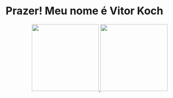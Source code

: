# Prazer! Meu nome é Vitor Koch
<div align="center">
  <a href="https://github.com/vitorkoch">
  <img height="180em" src="https://github-readme-stats.vercel.app/api?username=vitorkoch&show_icons=true&theme=dracula&include_all_commits=true&count_private=true"/>
  <img height="180em" src="https://github-readme-stats.vercel.app/api/top-langs/?username=vitorkoch&layout=compact&langs_count=7&theme=dracula"/>
</div>
